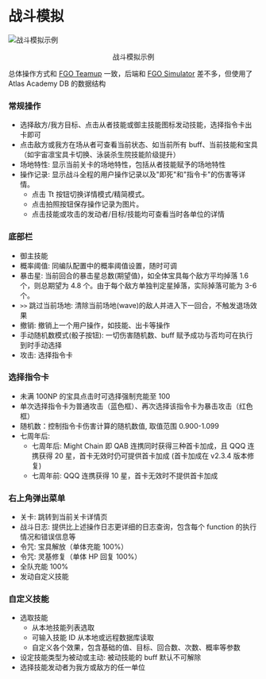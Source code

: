 # 战斗模拟

![战斗模拟示例](https://data-cn.chaldea.center/image/battle_simulation.jpg)

<figcaption style="text-align:center">战斗模拟示例</figcaption>

总体操作方式和 [FGO Teamup](https://www.fgo-teamup.com) 一致，后端和 [FGO Simulator](https://github.com/SharpnelXu/FGOSimulator) 差不多，但使用了 Atlas Academy DB 的数据结构

### 常规操作

- 选择敌方/我方目标、点击从者技能或御主技能图标发动技能，选择指令卡出卡即可
- 点击敌方或我方在场从者可查看当前状态、如当前所有 buff、当前技能和宝具（如宇宙凛宝具卡切换、泳装杀生院技能阶级提升）
- 场地特性: 显示当前关卡的场地特性，包括从者技能赋予的场地特性
- 操作记录: 显示战斗全程的用户操作记录以及"即死"和"指令卡"的伤害等详情。
  - 点击 Tt 按钮切换详情模式/精简模式。
  - 点击拍照按钮保存操作记录为图片。
  - 点击技能或攻击的发动者/目标/技能均可查看当时各单位的详情

### 底部栏

- 御主技能
- 概率阈值: 同编队配置中的概率阈值设置，随时可调
- 暴击星: 当前回合的暴击星总数(期望值)，如全体宝具每个敌方平均掉落 1.6 个，则总期望为 4.8 个。由于每个敌方单独判定星掉落，实际掉落可能为 3-6 个。
- `>>` 跳过当前场地: 清除当前场地(wave)的敌人并进入下一回合，不触发退场效果
- 撤销: 撤销上一个用户操作，如技能、出卡等操作
- 手动随机数模式(骰子按钮): 一切伤害随机数、buff 赋予成功与否均可在执行到时手动选择
- 攻击: 选择指令卡

### 选择指令卡

- 未满 100NP 的宝具点击时可选择强制充能至 100
- 单次选择指令卡为普通攻击（蓝色框）、再次选择该指令卡为暴击攻击（红色框）
- 随机数：控制指令卡伤害计算的随机数值, 取值范围 0.900-1.099
- 七周年后:
  - 七周年后: Might Chain 即 QAB 连携同时获得三种首卡加成，且 QQQ 连携获得 20 星，首卡无效时仍可提供首卡加成 (首卡加成在 v2.3.4 版本修复)
  - 七周年前: QQQ 连携获得 10 星，首卡无效时不提供首卡加成

### 右上角弹出菜单

- 关卡: 跳转到当前关卡详情页
- 战斗日志: 提供比上述操作日志更详细的日志查询，包含每个 function 的执行情况和错误信息等
- 令咒: 宝具解放（单体充能 100%）
- 令咒: 灵基修复（单体 HP 回复 100%）
- 全队充能 100%
- 发动自定义技能

### 自定义技能

- 选取技能
  - 从本地技能列表选取
  - 可输入技能 ID 从本地或远程数据库读取
  - 自定义各个效果，包含基础的值、目标、回合数、次数、概率等参数
- 设定技能类型为被动或主动: 被动技能的 buff 默认不可解除
- 选择技能发动者为我方或敌方的任一单位
